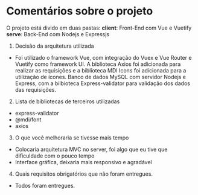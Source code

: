 Comentários sobre o projeto
===================

O projeto está divido em duas pastas:
  **client**: Front-End com Vue e Vuetify
  **serve**: Back-End com Nodejs e Expressjs

1. Decisão da arquitetura utilizada
- Foi utilizado o framework Vue, com integração do Vuex e Vue Router e Vuetify como framework UI. A biblioteca Axios foi adicionada para realizar as requisições e a biblioteca MDI Icons foi adicionada para a utilização de ícones. Banco de dados MySQL com servidor Nodejs e Express, com a bilbioteca Express-validator para validação dos dados das requisições.

2. Lista de bibliotecas de terceiros utilizadas
- express-validator
- @mdi/font
- axios

3. O que você melhoraria se tivesse mais tempo
- Colocaria arquitetura MVC no server, foi algo que eu tive que dificuldade com o pouco tempo
- Interface gráfica, deixaria mais responsivo e agradável

4. Quais requisitos obrigatórios que não foram entregues.
- Todos foram entregues.
